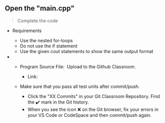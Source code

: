 <!-- [A6-2] (https://prezi.com/p/edit/-xdwv8fik5xk/) -->

<!--
## ![A6-2](https://nimbus-screenshots.s3.amazonaws.com/s/4f4a634adf0c7c85fc178d5c682b7302.png) -->

## Open the "main.cpp"

> Complete the code

- Requirements

  - Use the nested for-loops
  - Do not use the if statement
  - Use the given cout statements to show the same output format
  
- - Program Source File:  Upload to the Github Classroom.
    - Link:

  - Make sure that you pass all test units after commit/push.
    - Click the "XX Commits" in your Git Classroom Repository. Find the ✔️ mark in the Git history.
    - When you see the icon ❌ on the Git browser, fix your errors in your VS Code or CodeSpace and then commit/push again.

